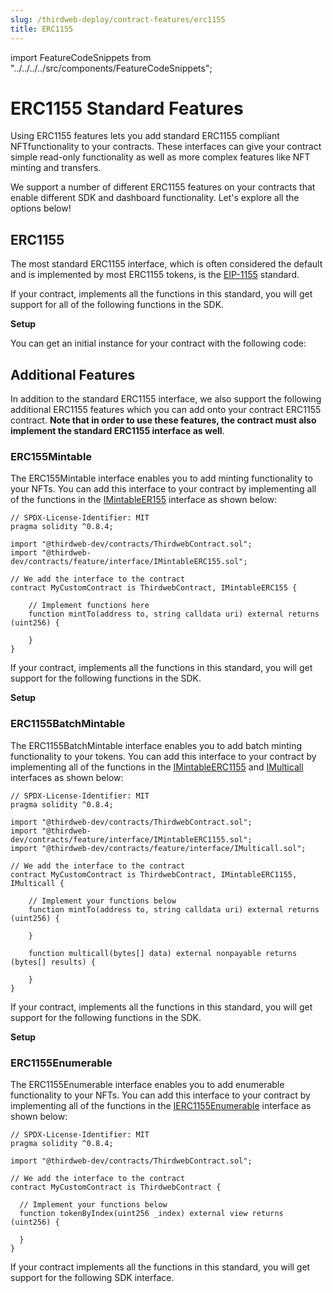 ```yaml
---
slug: /thirdweb-deploy/contract-features/erc1155
title: ERC1155
---
```


import FeatureCodeSnippets from "../../../../src/components/FeatureCodeSnippets";

# ERC1155 Standard Features

Using ERC1155 features lets you add standard ERC1155 compliant NFTfunctionality to your contracts. These interfaces can give your contract simple read-only functionality as well as more complex features like NFT minting and transfers.

We support a number of different ERC1155 features on your contracts that enable different SDK and dashboard functionality. Let's explore all the options below!

## ERC1155

The most standard ERC1155 interface, which is often considered the default and is implemented by most ERC1155 tokens, is the [EIP-1155](https://eips.ethereum.org/EIPS/eip-1155) standard.

If your contract, implements all the functions in this standard, you will get support for all of the following functions in the SDK.

<strong>Setup</strong>

You can get an initial instance for your contract with the following code:

<FeatureCodeSnippets featureName="ERC1155" />

## Additional Features

In addition to the standard ERC1155 interface, we also support the following additional ERC1155 features which you can add onto your contract ERC1155 contract. <strong>Note that in order to use these features, the contract must also implement the standard ERC1155 interface as well</strong>.

### ERC155Mintable

The ERC155Mintable interface enables you to add minting functionality to your NFTs. You can add this interface to your contract by implementing all of the functions in the [IMintableER155](https://portal.thirdweb.com/contracts/IMintableERC155) interface as shown below:

```solidity
// SPDX-License-Identifier: MIT
pragma solidity ^0.8.4;

import "@thirdweb-dev/contracts/ThirdwebContract.sol";
import "@thirdweb-dev/contracts/feature/interface/IMintableERC155.sol";

// We add the interface to the contract
contract MyCustomContract is ThirdwebContract, IMintableERC155 {

    // Implement functions here
    function mintTo(address to, string calldata uri) external returns (uint256) {
        
    }
}
```

If your contract, implements all the functions in this standard, you will get support for the following functions in the SDK.

<strong>Setup</strong>

<FeatureCodeSnippets featureName="ERC155Mintable" />

### ERC1155BatchMintable

The ERC1155BatchMintable interface enables you to add batch minting functionality to your tokens. You can add this interface to your contract by implementing all of the functions in the [IMintableERC1155](https://portal.thirdweb.com/contracts/IMintableERC1155) and [IMulticall](https://portal.thirdweb.com/contracts/IMulticall) interfaces as shown below:

```solidity
// SPDX-License-Identifier: MIT
pragma solidity ^0.8.4;

import "@thirdweb-dev/contracts/ThirdwebContract.sol";
import "@thirdweb-dev/contracts/feature/interface/IMintableERC1155.sol";
import "@thirdweb-dev/contracts/feature/interface/IMulticall.sol";

// We add the interface to the contract
contract MyCustomContract is ThirdwebContract, IMintableERC1155, IMulticall {

    // Implement your functions below
    function mintTo(address to, string calldata uri) external returns (uint256) {
        
    }

    function multicall(bytes[] data) external nonpayable returns (bytes[] results) {

    }
}
```

If your contract, implements all the functions in this standard, you will get support for the following functions in the SDK.

<strong>Setup</strong>

<FeatureCodeSnippets featureName="ERC1155BatchMintable" />


### ERC1155Enumerable

The ERC1155Enumerable interface enables you to add enumerable functionality to your NFTs. You can add this interface to your contract by implementing all of the functions in the [IERC1155Enumerable](https://portal.thirdweb.com/contracts/IERC1155Enumerable) interface as shown below:

```solidity
// SPDX-License-Identifier: MIT
pragma solidity ^0.8.4;

import "@thirdweb-dev/contracts/ThirdwebContract.sol";

// We add the interface to the contract
contract MyCustomContract is ThirdwebContract {

  // Implement your functions below
  function tokenByIndex(uint256 _index) external view returns (uint256) {

  }
}
```

If your contract implements all the functions in this standard, you will get support for the following SDK interface.

<FeatureCodeSnippets featureName="ERC1155Enumerable" />